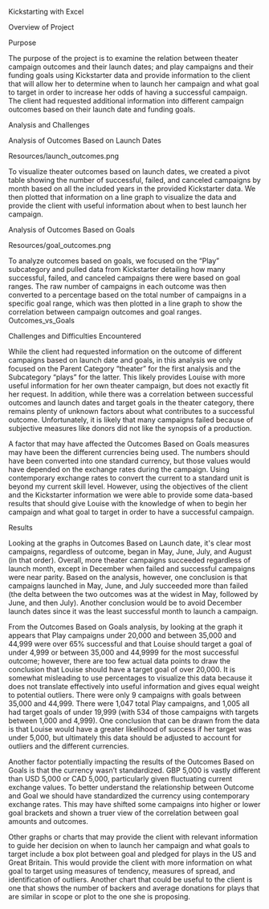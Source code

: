 Kickstarting with Excel

Overview of Project

Purpose

The purpose of the project is to examine the relation between theater campaign outcomes and their launch dates; and play campaigns and their funding goals using Kickstarter data and provide information to the client that will allow her to determine when to launch her campaign and what goal to target in order to increase her odds of having a successful campaign. The client had requested additional information into different campaign outcomes based on their launch date and funding goals.

Analysis and Challenges

Analysis of Outcomes Based on Launch Dates

Resources/launch_outcomes.png

To visualize theater outcomes based on launch dates, we created a pivot table showing the number of successful, failed, and canceled campaigns by month based on all the included years in the provided Kickstarter data. We then plotted that information on a line graph to visualize the data and provide the client with useful information about when to best launch her campaign.

Analysis of Outcomes Based on Goals

Resources/goal_outcomes.png

To analyze outcomes based on goals, we focused on the “Play” subcategory and pulled data from Kickstarter detailing how many successful, failed, and canceled campaigns there were based on goal ranges. The raw number of campaigns in each outcome was then converted to a percentage based on the total number of campaigns in a specific goal range, which was then plotted in a line graph to show the correlation between campaign outcomes and goal ranges.
Outcomes_vs_Goals

Challenges and Difficulties Encountered

While the client had requested information on the outcome of different campaigns based on launch date and goals, in this analysis we only focused on the Parent Category “theater” for the first analysis and the Subcategory “plays” for the latter. This likely provides Louise with more useful information for her own theater campaign, but does not exactly fit her request. In addition, while there was a correlation between successful outcomes and launch dates and target goals in the theater category, there remains plenty of unknown factors about what contributes to a successful outcome. Unfortunately, it is likely that many campaigns failed because of subjective measures like donors did not like the synopsis of a production.

A factor that may have affected the Outcomes Based on Goals measures may have been the different currencies being used. The numbers should have been converted into one standard currency, but those values would have depended on the exchange rates during the campaign. Using contemporary exchange rates to convert the current to a standard unit is beyond my current skill level. However, using the objectives of the client and the Kickstarter information we were able to provide some data-based results that should give Louise with the knowledge of when to begin her campaign and what goal to target in order to have a successful campaign.

Results

Looking at the graphs in Outcomes Based on Launch date, it's clear most campaigns, regardless of outcome, began in May, June, July, and August (in that order). Overall, more theater campaigns succeeded regardless of launch month, except in December when failed and successful campaigns were near parity. Based on the analysis, however, one conclusion is that campaigns launched in May, June, and July succeeded more than failed (the delta between the two outcomes was at the widest in May, followed by June, and then July). Another conclusion would be to avoid December launch dates since it was the least successful month to launch a campaign.

From the Outcomes Based on Goals analysis, by looking at the graph it appears that Play campaigns under 20,000 and between 35,000 and 44,999 were over 65% successful and that Louise should target a goal of under 4,999 or between 35,000 and 44,9999 for the most successful outcome; however, there are too few actual data points to draw the conclusion that Louise should have a target goal of over 20,000. It is somewhat misleading to use percentages to visualize this data because it does not translate effectively into useful information and gives equal weight to potential outliers. There were only 9 campaigns with goals between 35,000 and 44,999. There were 1,047 total Play campaigns, and 1,005 all had target goals of under 19,999 (with 534 of those campaigns with targets between 1,000 and 4,999). One conclusion that can be drawn from the data is that Louise would have a greater likelihood of success if her target was under 5,000, but ultimately this data should be adjusted to account for outliers and the different currencies.

Another factor potentially impacting the results of the Outcomes Based on Goals is that the currency wasn’t standardized. GBP 5,000 is vastly different than USD 5,000 or CAD 5,000, particularly given fluctuating current exchange values. To better understand the relationship between Outcome and Goal we should have standardized the currency using contemporary exchange rates. This may have shifted some campaigns into higher or lower goal brackets and shown a truer view of the correlation between goal amounts and outcomes.

Other graphs or charts that may provide the client with relevant information to guide her decision on when to launch her campaign and what goals to target include a box plot between goal and pledged for plays in the US and Great Britain. This would provide the client with more information on what goal to target using measures of tendency, measures of spread, and identification of outliers. Another chart that could be useful to the client is one that shows the number of backers and average donations for plays that are similar in scope or plot to the one she is proposing.
